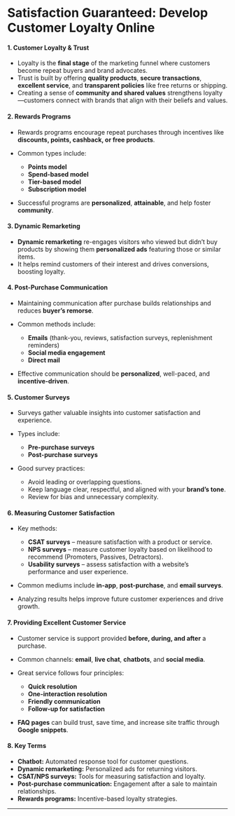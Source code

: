 # **Satisfaction Guaranteed: Develop Customer Loyalty Online**


#### **1. Customer Loyalty & Trust**

* Loyalty is the **final stage** of the marketing funnel where customers become repeat buyers and brand advocates.
* Trust is built by offering **quality products**, **secure transactions**, **excellent service**, and **transparent policies** like free returns or shipping.
* Creating a sense of **community and shared values** strengthens loyalty—customers connect with brands that align with their beliefs and values.

#### **2. Rewards Programs**

* Rewards programs encourage repeat purchases through incentives like **discounts, points, cashback, or free products**.
* Common types include:

  * **Points model**
  * **Spend-based model**
  * **Tier-based model**
  * **Subscription model**
* Successful programs are **personalized**, **attainable**, and help foster **community**.

#### **3. Dynamic Remarketing**

* **Dynamic remarketing** re-engages visitors who viewed but didn’t buy products by showing them **personalized ads** featuring those or similar items.
* It helps remind customers of their interest and drives conversions, boosting loyalty.

#### **4. Post-Purchase Communication**

* Maintaining communication after purchase builds relationships and reduces **buyer’s remorse**.
* Common methods include:

  * **Emails** (thank-you, reviews, satisfaction surveys, replenishment reminders)
  * **Social media engagement**
  * **Direct mail**
* Effective communication should be **personalized**, well-paced, and **incentive-driven**.

#### **5. Customer Surveys**

* Surveys gather valuable insights into customer satisfaction and experience.
* Types include:

  * **Pre-purchase surveys**
  * **Post-purchase surveys**
* Good survey practices:

  * Avoid leading or overlapping questions.
  * Keep language clear, respectful, and aligned with your **brand’s tone**.
  * Review for bias and unnecessary complexity.

#### **6. Measuring Customer Satisfaction**

* Key methods:

  * **CSAT surveys** – measure satisfaction with a product or service.
  * **NPS surveys** – measure customer loyalty based on likelihood to recommend (Promoters, Passives, Detractors).
  * **Usability surveys** – assess satisfaction with a website’s performance and user experience.
* Common mediums include **in-app**, **post-purchase**, and **email surveys**.
* Analyzing results helps improve future customer experiences and drive growth.

#### **7. Providing Excellent Customer Service**

* Customer service is support provided **before, during, and after** a purchase.
* Common channels: **email**, **live chat**, **chatbots**, and **social media**.
* Great service follows four principles:

  * **Quick resolution**
  * **One-interaction resolution**
  * **Friendly communication**
  * **Follow-up for satisfaction**
* **FAQ pages** can build trust, save time, and increase site traffic through **Google snippets**.

#### **8. Key Terms**

* **Chatbot:** Automated response tool for customer questions.
* **Dynamic remarketing:** Personalized ads for returning visitors.
* **CSAT/NPS surveys:** Tools for measuring satisfaction and loyalty.
* **Post-purchase communication:** Engagement after a sale to maintain relationships.
* **Rewards programs:** Incentive-based loyalty strategies.

---

